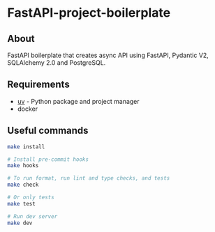 # FastAPI-project-boilerplate

## About

FastAPI boilerplate that creates async API using FastAPI, Pydantic V2, SQLAlchemy 2.0 and PostgreSQL.

## Requirements

- [uv](https://github.com/astral-sh/uv) - Python package and project manager
- docker

## Useful commands

```bash
make install

# Install pre-commit hooks
make hooks

# To run format, run lint and type checks, and tests
make check

# Or only tests
make test

# Run dev server
make dev

```
